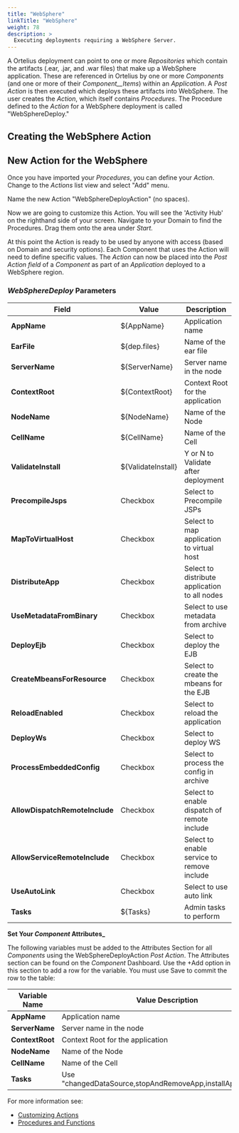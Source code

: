 ```yaml
---
title: "WebSphere"
linkTitle: "WebSphere"
weight: 78
description: >
  Executing deployments requiring a WebSphere Server.
---
```


A Ortelius deployment can point to one or more _Repositories_ which contain the artifacts (.ear, .jar, and .war files) that make up a WebSphere application. These are referenced in Ortelius by one or more _Components_ (and one or more of their _Component__Items_) within an _Application_. A _Post Action_ is then executed which deploys these artifacts into WebSphere. The user creates the _Action_, which itself contains _Procedures_. The Procedure defined to the _Action_ for a WebSphere deployment is called "WebSphereDeploy."

## Creating the WebSphere Action

## New Action for the WebSphere

Once you have imported your _Procedures_, you can define your _Action_. Change to the _Actions_ list view and select "Add" menu.  

Name the new Action "WebSphereDeployAction" (no spaces).

Now we are going to customize this Action. You will see the 'Activity Hub' on the righthand side of your screen. Navigate to your Domain to find the Procedures. Drag them onto the area under _Start._

At this point the Action is ready to be used by anyone with access (based on Domain and security options). Each Component that uses the Action will need to define specific values.
The _Action_ can now be placed into the _Post Action field_ of a _Component_ as part of an _Application_ deployed to a WebSphere region.

### _WebSphereDeploy_ Parameters

| **Field** | Value | Description |
| --- | --- | --- |
| **AppName** | ${AppName} | Application name |
| **EarFile** | ${dep.files} |  Name of the ear file |
| **ServerName** | ${ServerName} | Server name in the node |
| **ContextRoot** | ${ContextRoot} | Context Root for the application |
| **NodeName** | ${NodeName} |  Name of the Node |
| **CellName** | ${CellName} | Name of the Cell |
| **ValidateInstall** | ${ValidateInstall} | Y or N to Validate after deployment |
| **PrecompileJsps** | Checkbox | Select to Precompile JSPs |
| **MapToVirtualHost** | Checkbox | Select to map application to virtual host |
| **DistributeApp** | Checkbox | Select to distribute application to all nodes |
| **UseMetadataFromBinary** | Checkbox | Select to use metadata from archive |
| **DeployEjb** | Checkbox | Select to deploy the EJB |
| **CreateMbeansForResource** | Checkbox | Select to create the mbeans for the EJB |
| **ReloadEnabled** | Checkbox | Select to  reload the application |
| **DeployWs** | Checkbox | Select to deploy WS |
| **ProcessEmbeddedConfig** | Checkbox | Select to process the config in archive |
| **AllowDispatchRemoteInclude** | Checkbox | Select to enable dispatch of remote include |
| **AllowServiceRemoteInclude** | Checkbox | Select to enable service to remove include |
| **UseAutoLink** | Checkbox | Select to use auto link |
| **Tasks** | ${Tasks} | Admin tasks to perform |

**Set Your _Component_ Attributes_**

The following variables must be added to the Attributes Section for all  _Components_ using the WebSphereDeployAction _Post Action_.  The Attributes section can be found on the _Component_ Dashboard.  Use the +Add option in this section to add a row for the variable. You must use Save to commit the row to the table:

| Variable Name | Value Description |
|--- | --- |
| **AppName** | Application name |
| **ServerName** | Server name in the node |
| **ContextRoot** | Context Root for the application |
| **NodeName** | Name of the Node |
| **CellName** | Name of the Cell |
| **Tasks** | Use "changedDataSource,stopAndRemoveApp,installApp,startApp" |

For more information see:

- [Customizing Actions](/userguide/first-steps/2-define-your-actions/)
- [Procedures and Functions](/userguide/customizations/2-define-your-functions-and-procedures/)
